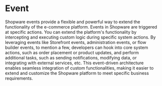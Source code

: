 # Event

Shopware events provide a flexible and powerful way to extend the functionality of the e-commerce platform. Events in Shopware are triggered at specific actions. You can extend the platform's functionality by intercepting and executing custom logic during specific system actions. By leveraging events like Storefront events, administration events, or flow builder events, to mention a few,  developers can hook into core system actions, such as order placement or product updates, and perform additional tasks, such as sending notifications, modifying data, or integrating with external services, etc. This event-driven architecture enables seamless integration of custom functionalities, making it easier to extend and customize the Shopware platform to meet specific business requirements.
